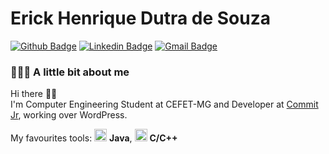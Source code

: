 # Erick Henrique Dutra de Souza
[![Github Badge](https://img.shields.io/badge/-Github-000?style=flat-square&logo=Github&logoColor=white&link=https://github.com/ErickHDdS)](https://github.com/ErickHDdS)
[![Linkedin Badge](https://img.shields.io/badge/-LinkedIn-blue?style=flat-square&logo=Linkedin&logoColor=white&link=https://www.linkedin.com/in/erickhenriquedds/)](https://www.linkedin.com/in/erickhenriquedds/)
[![Gmail Badge](https://img.shields.io/badge/-Gmail-c14438?style=flat-square&logo=Gmail&logoColor=white&link=mailto:erickhenriquedds@gmail.com)](mailto:erickhenriquedds@gmail.com)

### 👨🏻‍💻 A little bit about me

Hi there 👋🏻  
I'm Computer Engineering Student at CEFET-MG and Developer at [Commit Jr](https://commitjr.com/), working over WordPress.

My favourites tools: <img src="https://ibb.co/XY1JV37" width="20"/> <b>Java</b>, <img src="https://ibb.co/Xt4HDJT" width="20"/> <b>C/C++</b>

<!--
  **ErickHDdS/ErickHDdS** is a ✨ _special_ ✨ repository because its `README.md` (this file) appears on your GitHub profile.

Here are some ideas to get you started:

- 🔭 I’m currently working on ...
- 🌱 I’m currently learning ...
- 👯 I’m looking to collaborate on ...
- 🤔 I’m looking for help with ...
- 💬 Ask me about ...
- 📫 How to reach me: ...
- 😄 Pronouns: ...
- ⚡ Fun fact: ...
-->
